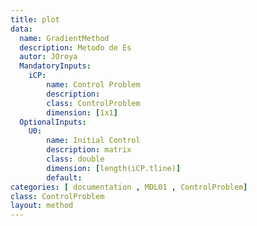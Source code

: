 ```yaml
---
title: plot
data: 
  name: GradientMethod
  description: Metodo de Es
  autor: JOroya
  MandatoryInputs:   
    iCP: 
        name: Control Problem
        description: 
        class: ControlProblem
        dimension: [1x1]
  OptionalInputs:
    U0:
        name: Initial Control 
        description: matrix 
        class: double
        dimension: [length(iCP.tline)]
        default:
categories: [ documentation , MDL01 , ControlProblem]
class: ControlProblem
layout: method
---
```

